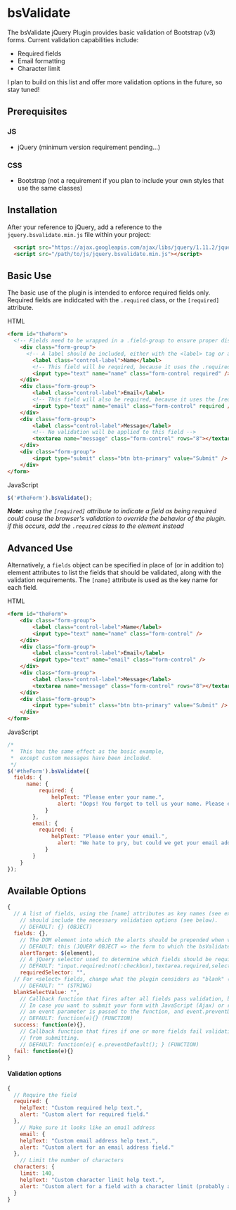 # bsValidate
The bsValidate jQuery Plugin provides basic validation of Bootstrap (v3) forms. Current validation capabilities include:
+ Required fields
+ Email formatting
+ Character limit

I plan to build on this list and offer more validation options in the future, so stay tuned!

## Prerequisites
### JS
+ jQuery (minimum version requirement pending...)
### CSS
+ Bootstrap (not a requirement if you plan to include your own styles that use the same classes)

## Installation
After your reference to jQuery, add a reference to the `jquery.bsvalidate.min.js` file within your project:
```html
  <script src="https://ajax.googleapis.com/ajax/libs/jquery/1.11.2/jquery.min.js"></script>
  <script src="/path/to/js/jquery.bsvalidate.min.js"></script>
```

## Basic Use
The basic use of the plugin is intended to enforce required fields only. Required fields are indidcated with the `.required` class, or the `[required]` attribute. 

HTML
```html
<form id="theForm">
  <!-- Fields need to be wrapped in a .field-group to ensure proper display of error messages -->
    <div class="form-group">
      <!-- A label should be included, either with the <label> tag or an element given the .label class -->
        <label class="control-label">Name</label>
        <!-- This field will be required, because it uses the .required class -->
        <input type="text" name="name" class="form-control required" />
    </div>
    <div class="form-group">
        <label class="control-label">Email</label>
        <!-- This field will also be required, because it uses the [required] attribute -->
        <input type="text" name="email" class="form-control" required />
    </div>
    <div class="form-group">
        <label class="control-label">Message</label>
        <!-- No validation will be applied to this field -->
        <textarea name="message" class="form-control" rows="8"></textarea>
    </div>
    <div class="form-group">
        <input type="submit" class="btn btn-primary" value="Submit" />
    </div>
</form>
```
JavaScript
```javascript
$('#theForm').bsValidate();
```

_**Note:** using the `[required]` attribute to indicate a field as being required could cause the browser's validation to override the behavior of the plugin. if this occurs, add the `.required` class to the element instead_

## Advanced Use
Alternatively, a `fields` object can be specified in place of (or in addition to) element attributes to list the fields that should be validated, along with the validation requirements. The `[name]` attribute is used as the key name for each field.

HTML
```html
<form id="theForm">
    <div class="form-group">
        <label class="control-label">Name</label>
        <input type="text" name="name" class="form-control" />
    </div>
    <div class="form-group">
        <label class="control-label">Email</label>
        <input type="text" name="email" class="form-control" />
    </div>
    <div class="form-group">
        <label class="control-label">Message</label>
        <textarea name="message" class="form-control" rows="8"></textarea>
    </div>
    <div class="form-group">
        <input type="submit" class="btn btn-primary" value="Submit" />
    </div>
</form>
```
JavaScript
```javascript
/*
 *  This has the same effect as the basic example,
 *  except custom messages have been included.
 */
$('#theForm').bsValidate({
  fields: {
      name: {
          required: {
              helpText: "Please enter your name.",
                alert: "Oops! You forgot to tell us your name. Please enter it below."
            }
        },
        email: {
          required: {
              helpText: "Please enter your email.",
                alert: "We hate to pry, but could we get your email address please? We'll need one to write back."
            }
        }
    }
});
```
## Available Options
```javascript
{
  // A list of fields, using the [name] attributes as key names (see example above). Each indicated field 
    // should include the necessary validation options (see below).
    // DEFAULT: {} (OBJECT)
  fields: {},
    // The DOM element into which the alerts should be prepended when validation errors occur.
    // DEFAULT: this (JQUERY OBJECT => the form to which the bsValidate function is attached)
    alertTarget: $(element),
    // A jQuery selector used to determine which fields should be required.
    // DEFAULT: "input.required:not(:checkbox),textarea.required,select.required,[required]" (STRING)
    requiredSelector: "",
  // For <select> fields, change what the plugin considers as "blank" (i.e. "-- Select --")
    // DEFAULT: "" (STRING)
  blankSelectValue: "",
    // Callback function that fires after all fields pass validation, but before the form submits.
    // In case you want to submit your form with JavaScript (Ajax) or run more JavaScript before submitting,
    // an event parameter is passed to the function, and event.preventDefault() can be used.
    // DEFAULT: function(e){} (FUNCTION)
  success: function(e){},
    // Callback function that fires if one or more fields fail validation. By default, the form is prevented
    // from submitting.
    // DEFAULT: function(e){ e.preventDefault(); } (FUNCTION)
  fail: function(e){}
}
```
#### Validation options
```javascript
{
  // Require the field
  required: {
    helpText: "Custom required help text.",
    alert: "Custom alert for required field."
  },
    // Make sure it looks like an email address
    email: {
    helpText: "Custom email address help text.",
    alert: "Custom alert for an email address field."
  },
    // Limit the number of characters
  characters: {
    limit: 140,
    helpText: "Custom character limit help text.",
    alert: "Custom alert for a field with a character limit (probably a <textarea> field)."
  }
}
```